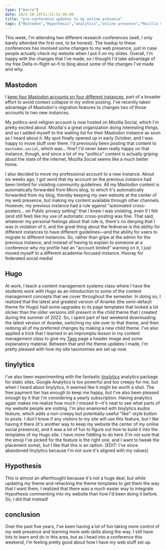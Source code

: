 ```yaml
---
type: ["macro"]
date: 2023-10-19T21:51:52-04:00
title: "pre-conference updates to my online presence"
tags: ["Mastodon","Hypothesis","analytics","online presence","Mozilla Social","Mozilla","fediverse","Hugo","ICT 302","SSSR","SSSR 2023"]
---
```


This week, I'm attending two different research conferences (well, I only barely attended the first one, to be honest). The leadup to these conferences has involved some changes to my web presence, just in case people actually check my website when I put it on my slides. Overall, I'm happy with the changes that I've made, so I thought I'd take advantage of my free Delta in-flight wi-fi to blog about some of the changes I've made and why.

## Mastodon

I [keep four Mastodon accounts on four different instances](https://spencergreenhalgh.com/mastodon), part of a broader effort to avoid context collapse in my online posting. I've recently taken advantage of Mastodon's migration features to changes two of those accounts to two new instances.

My politics-and-religion account is now hosted on Mozilla Social, which I'm pretty excited about. Mozilla's a great organization doing interesting things, and so I added myself to the waiting list for their Mastodon instance as soon as I heard about it. My spot finally opened up in early October, and I was happy to move stuff over there. I'd previously been posting that content to `mastodon.social`, which was... fine? I'd never been really happy on that instance, though, and since a lot of my "politics" content is actually griping about the state of the internet, Mozilla Social seems like a much better home. 

I also decided to move my professional account to a new instance. About six weeks ago, I got word that my account on the previous instance had been limited for violating community guidelines. All my Mastodon content is automatically forwarded from Micro.blog, to which it's automatically forwarded from my blog, thereby keeping my own website at the center of my web presence, but making my content available through other channels. However, my previous instance had a rule against "automated cross-posters... on Public privacy setting"  that I knew I was violating, even if I felt (and still feel) like my use of automatic cross-posting was fine. That said, whatever my personal feelings about that rule is, there's no denying that I was in violation of it, and the great thing about the fediverse is the ability for different instances to have different guidelines—and the ability for users to migrate to different instances. So, rather than gripe at the admin for the previous instance, and instead of having to explain to someone at a conference why my profile had an "account limited" warning on it, I just moved myself to a different academia-focused instance. Hooray for federated social media!

## Hugo

At work, I teach a content management systems class where I have the students work with Hugo as an introduction to some of the content management concepts that we cover throughout the semester. In doing so, I realized that the latest and greatest version of Ananke (the semi-default theme for Hugo) had some upgrades to its page templates that looked a lot slicker than the older versions still present in the child theme that I created during the summer of 2022. So, I spent part of last weekend downloading the latest version of Ananke, switching my site over to that theme, and then redoing all of my preferred changes by making a new child theme. I've also applied a trick that I learned in an impromptu lesson in my content management class to give my [Tags](/tags) page a header image and some explanatory material. Between that and the theme updates I made, I'm pretty pleased with how my site taxonomies are set up now. 

## tinylytics

I've also been experimenting with the fantastic [tinylytics](https://tinylytics.app/) analytics package for static sites. Google Analytics is too powerful and too creepy for me, but when I heard about tinylytics, it seemed like it might be worth a shot. The free payment tier has enough to keep me happy, but I've also been pleased enough by it that I'm considering a yearly subscription. Having analytics again makes me realize how much I missed it—it's neat to see what parts of my website people are visiting. I'm also enamored with tinylytics *kudos* feature, which adds a non-creepy but potentially-useful "like"-style button to posts. I don't know if any visitors to my site will use this feature, but I like having it there (it's another way to keep my website the center of my online social presence), and it was a lot of fun to figure out how to build it into the templates of my Hugo site. I have more fiddling to do here (I'm not sure that the emoji I've picked for the feature is the right one, and I want to tweak the placement some), but I like that this is an option. [EDIT: I've since abandoned tinylytics because I'm not sure it's aligned with my values]

## Hypothesis

This is almost an afterthought because it's not a huge deal, but while updating my theme and rehacking the theme templates to get them the way that I want them, I realized that there was a much easier way to integrate Hypothesis commenting into my website than how I'd been doing it before. So, I did that instead!

## conclusion

Over the past five years, I've been having a lot of fun taking more control of my web presence and learning more web skills along the way. I still have lots to learn and do in this area, but as I head into a conference this weekend, I'm feeling pretty good about how I have my web stuff set up.
